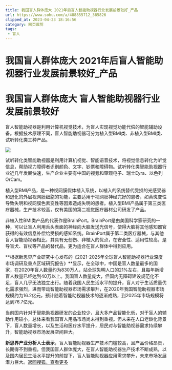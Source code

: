 ```yaml
---
title: 我国盲人群体庞大 2021年后盲人智能助视器行业发展前景较好_产品
url: https://www.sohu.com/a/488855712_385826
clipped_at: 2023-04-23 18:16:56
category: 网页裁剪
tags: 
 - 盲人
---
```



# 我国盲人群体庞大 2021年后盲人智能助视器行业发展前景较好_产品

# 我国盲人群体庞大 盲人智能助视器行业发展前景较好

盲人智能助视器是利用计算机视觉技术，为盲人实现视觉功能代偿的智能辅助设备。根据技术原理不同，盲人智能助视器可分为植入型BMI类、非植入型BMI类、试听转化类三种产品。

![](201903040009images.aasts/1682245016-1bbc40f02ad1573106a752f809dd95fe.jpeg)

试听转化类智能助视器是利用计算机视觉、智能语音技术，将视觉信息转化为听觉信息，帮助视力障碍者识别颜色、文字、钞票和障碍物。试听转化类智能助视器行业近几年发展快速，生产企业主要有中国的视氪和肇观电子、瑞士Eyra、以色列OrCam。

植入型BMI产品，是一种视网膜假体植入系统，以植入的系统替代受损的光感受器和退化的外层视网膜细胞的功能，主要适用于视网膜神经完好的患者，如黄斑变性导致失明和视网膜色素变性等因素造成失明的患者。植入型BMI产品属于第三类医疗器械，生产技术较高，仅有美国的第二视觉医疗器材公司研发了产品。

非植入性BMI类产品的代表作是BrainPort。BrainPort是由美国科学家研究的一种，可以让盲人利用舌头表面的神经向大脑发送光信号，使得大脑将其他感知器官获得的有效信息补偿给受损的感知系统。BrainPort属于第二类医疗器械，与其他盲人智能助视器相比，其具有无创伤、非植入的优点，在安全性、适用性较高，是导盲犬、盲杖等产品的替代品，更为适合在盲人群体中得到应用。

**根据新思界产业研究中心发布的《2021-2025年全球盲人智能助视器行业深度市场调研及重点区域研究报告》**显示，在全球中，中国是盲人数量最多的国家，在2020年盲人数量约为830万人，站全球失明人口的21%左右，且每年新增盲人数量已经达到40万以上。我国盲人数量庞大，但国内无障碍建设规范化不足，盲人几乎无法独立出行。随着我国人民生活水平的提升，盲人对于生活质量优化需求强烈，进而带动智能助视器市场需求攀升，在2020年我国智能助视器市场规模约为16.2亿元，预计随着智能助视器技术的逐渐成熟，到2025年市场规模将达到76.7亿元。

当前国内针对于智能助视器研发的企业较少，且大多产品智能化低，对于盲人的辅助作用较小，总体来看我国盲人用品市场尚未得到重视。但未来在人口老龄化背景下，盲人数量增长，以及生活和医疗水平提升，居民对与智能助视器需求持续攀升，智能助视器市场发展空间巨大。

**新思界产业分析人士表示**，盲人智能助视器生产技术门槛较高，且产品价格昂贵，长期得不到重视。但我国盲人群体庞大，在盲人智能助视器生产技术不断成熟，以及国内居民生活水平提升的前提下，盲人智能助视器应用需求攀升，未来市场发展潜力巨大。[返回搜狐，查看更多](https://www.sohu.com/?strategyid=00001&spm=smpc.content.content.2.1682244939828Nbb80xT "点击进入搜狐首页")